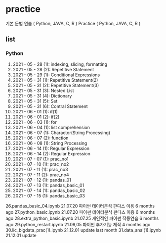 # practice
기본 문법 연습  ( Python, JAVA, C, R )
Practice ( Python, JAVA, C, R )

## list
### Python
01. 2021 - 05 - 28 (1): indexing, slicing, formatting
02. 2021 - 05 - 28 (2): Repetitive Statement
03. 2021 - 05 - 29 (1): Conditional Expressions
04. 2021 - 05 - 31 (1): Repetitive Statement(2)
05. 2021 - 05 - 31 (2): Repetitive Statement(3)
06. 2021 - 05 - 31 (3): Nested List
07. 2021 - 05 - 31 (4): Dictionary
08. 2021 - 05 - 31 (5): Set
09. 2021 - 05 - 31 (6): Contral Statement
10. 2021 - 06 - 01 (1): if(1)
11. 2021 - 06 - 01 (2): if(2)
12. 2021 - 06 - 03 (1): for
13. 2021 - 06 - 04 (1): list comprehension
14. 2021 - 06 - 07 (1): Charactor(String Processing)
15. 2021 - 06 - 07 (2): function
16. 2021 - 06 - 08 (1): String Processing
17. 2021 - 06 - 14 (1): Regular Expression
18. 2021 - 06 - 14 (2): Regular Expression
19. 2021 - 07 - 07 (1): prac_no1
20. 2021 - 07 - 10 (1): prac_no2
21. 2021 - 07 - 11 (1): prac_no3
22. 2021 - 07 - 11 (2): prac_no4
23. 2021 - 07 - 12 (1): pandas_01
24. 2021 - 07 - 13 (1): pandas_basic_01
25. 2021 - 07 - 14 (1): pandas_basic_02
26. 2021 - 07 - 15 (1): pandas_basic_03


26.pandas_basic_04.ipynb
21.07.20 파이썬 데이터분석 판다스 이용
6 months ago
27.python_basic.ipynb
21.07.20 파이썬 데이터분석 판다스 이용
6 months ago
28.extra_python_basic.ipynb
21.07.25 개인적인 파이썬 작동연습
6 months ago
29.python_restart.ipynb
21.09,05 파이썬 추가기능 제작
4 months ago
30.lic_bigdata_prac(1).ipynb
21.12.01 update
last month
31.data_anal(1).ipynb
21.12.01 update


